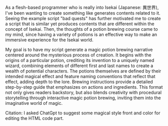 As a flesh-based programmer who is really into Isekai (Japanese: 異世界), I've been wanting to create something like generates contents related to it. Seeing the example script "bad quests" has further motivated me to create a script that is similar yet produces contents that are different within the concept of Isekai. Then, the thoughts of a potion brewing course came to my mind, since having a variety of potions is an effective way to make an immersive experience for the Isekai world.

My goal is to have my script generate a magic potion brewing narrative centered around the mysterious process of creation. It begins with the origins of a particular potion, crediting its invention to a uniquely named wizard, combining elements of different first and last names to create a wealth of potential characters. The potions themselves are defined by their intended magical effect and feature naming conventions that reflect that effect, adding depth to the lore. Brewing instructions provide a detailed step-by-step guide that emphasizes on actions and ingredients. This format not only gives readers backstory, but also blends creativity with procedural storytelling through interactive magic potion brewing, inviting them into the imaginative world of magic.

Citation: I asked ChatGpt to suggest some magical style front and color for editing the HTML code part.